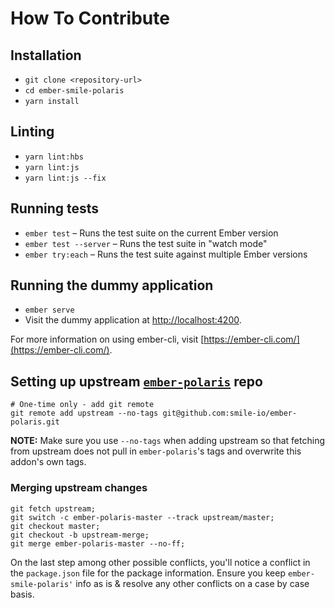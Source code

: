 # How To Contribute

## Installation

* `git clone <repository-url>`
* `cd ember-smile-polaris`
* `yarn install`

## Linting

* `yarn lint:hbs`
* `yarn lint:js`
* `yarn lint:js --fix`

## Running tests

* `ember test` – Runs the test suite on the current Ember version
* `ember test --server` – Runs the test suite in "watch mode"
* `ember try:each` – Runs the test suite against multiple Ember versions

## Running the dummy application

* `ember serve`
* Visit the dummy application at [http://localhost:4200](http://localhost:4200).

For more information on using ember-cli, visit [https://ember-cli.com/](https://ember-cli.com/).

## Setting up upstream [`ember-polaris`](https://github.com/smile-io/ember-polaris) repo

```shell
# One-time only - add git remote
git remote add upstream --no-tags git@github.com:smile-io/ember-polaris.git

```
**NOTE:** Make sure you use `--no-tags` when adding upstream so that fetching from upstream does not pull in `ember-polaris`'s tags and overwrite this addon's own tags.


### Merging upstream changes

```shell
git fetch upstream;
git switch -c ember-polaris-master --track upstream/master;
git checkout master;
git checkout -b upstream-merge;
git merge ember-polaris-master --no-ff;
```
On the last step among other possible conflicts, you'll notice a conflict in the `package.json` file for the package information. Ensure you keep `ember-smile-polaris'` info as is & resolve any other conflicts on a case by case basis.
